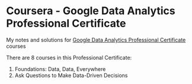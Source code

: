 # Coursera - Google Data Analytics Professional Certificate
My notes and solutions for [Google Data Analytics Professional Certificate](https://www.coursera.org/professional-certificates/google-data-analytics) courses

There are 8 courses in this Professional Certificate:
1) Foundations: Data, Data, Everywhere
2) Ask Questions to Make Data-Driven Decisions
